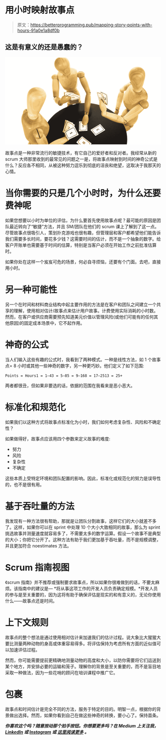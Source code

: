 # 用小时映射故事点

> 原文：<https://betterprogramming.pub/mapping-story-points-with-hours-91a0e1a8df0b>

## 这是有意义的还是愚蠢的？

![](img/772dc131d8c365ab47508003a446b54c.png)

故事点是一种非常流行的敏捷技术，有它自己的爱好者和反对者。我经常从新的 scrum 大师那里收到的最常见的问题之一是，将故事点映射到时间的神奇公式是什么？反应各不相同，从被这种努力逗乐到彻底的沮丧和绝望，这取决于我那天的心情。

# 当你需要的只是几个小时时，为什么还要费神呢

如果您想要以小时为单位的评估，为什么要首先使用故事点呢？最可能的原因是团队最近转向了“敏捷”方法，并且 SM/团队在他们的 scrum 课上了解到了这一点。尽管故事点很吸引人，策划扑克游戏也很有趣，但管理层和客户都希望他们能告诉我们需要多长时间，要花多少钱？这需要时间的估计，而不是一个抽象的数字。给客户开账单也需要基于时间的估算，特别是当客户必须在开始工作之前批准估算时。

如果你处在这样一个岌岌可危的场景，何必自寻烦恼，还要有个门面。去吧，直接用小时。

# 另一种可能性

另一个在时间和材料商业结构中起主要作用的方法是在客户和团队之间建立一个共享的理解，使用相对估计/故事点来估计用户故事。计费使用实际消耗的小时数。然而，在客户或供应商需要预先知道美元价值以管理风险(或他们可能有的任何其他原因)的固定成本场景中，它不起作用。

# 神奇的公式

当人们输入这些有趣的公式时，我看到了两种模式。一种是线性方法，如 1 个故事点= 8 小时或其他一些神奇的数字，另一种更巧妙。他们定义了如下范围:

```
Points = Hours1 = 1–43 = 5–85 = 9–168 = 17–2513 = 25+
```

两者都很丑，但如果非要选的话，依据的范围在我看来是恶小恶大。

# 标准化和规范化

如果我们以这种方式将故事点标准化为小时，我们如何考虑复杂性、风险和不确定性？

如果做得好，故事点应该用四个参数来定义故事的难度:

*   努力
*   风险
*   复杂性
*   不确定

这些本质上受特定环境和团队配置的影响。因此，标准化或规范化的努力是误导性的，也不是很有用。

# 基于吞吐量的方法

我发现有一种方法很有帮助，那就是让团队分割故事，这样它们的大小就差不多了。这样，如果你可以在 sprint 中处理 10 个大小大致相同的故事，那么为 sprint 挑选故事并测量速度就容易多了，不需要太多的数字运算。假设一个故事不是典型的大小；你把它分开了。这种方法有助于我们更加基于吞吐量，而不是规模调整，并且更加符合 noestimates 方法。

# Scrum 指南视图

《scrum 指南》并不推荐或强制要求故事点，所以如果你很难做到的话，不要太麻烦。该指南中的建议是— *将从事这项工作的开发人员负责确定规模。*开发人员的参与是至关重要的，因为这将有助于确保评估是现实的和有意义的，无论你使用什么——故事点还是时间。

# 上下文规则

故事点的整个想法是通过使用相对估计来加速我们的估计过程。说大象比大猩猩大要比测量两种动物的身高或体重容易得多。将评估保持为考虑所有方面的近似值可以加速评估过程。

然而，你可能需要提前更精确地测量动物的高度和大小，以防你需要将它们运送到某个地方，并安排必要的运输和笼子。理解你的背景是至关重要的，而不是盲目地采取一种做法，因为一些花哨的顾问在培训课程中推广它。

# 包裹

故事点和时间估计是完全不同的方法，服务于特定的目的。明智一点，根据你的背景做出选择。然而，如果你看到自己在做这些神奇的转换，要小心了。保持苗条。

***你喜欢这个吗？**随意按动那个拍手按钮**。你想要更多吗？**在 Medium 上关注我**， [LinkedIn](https://www.linkedin.com/in/hkarekar/) 或 [Instagram](https://www.instagram.com/agile.nomad/) 或 [**这里阅读更多**](https://hrishikeshkarekar.medium.com/) 。***